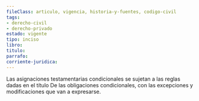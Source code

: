 ```yaml
---
fileClass: articulo, vigencia, historia-y-fuentes, codigo-civil
tags:
- derecho-civil
- derecho-privado
estado: vigente
tipo: inciso
libro:
titulo:
parrafo:
corriente-juridica:
---
```

Las asignaciones testamentarias condicionales se sujetan a las reglas dadas en el título De las obligaciones condicionales, con las excepciones y modificaciones que van a expresarse.